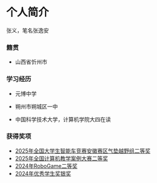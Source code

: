 # 个人简介



张义，笔名张逸安



### 籍贯

- 山西省忻州市



### 学习经历

- 元博中学
- 朔州市朔城区一中

- 中国科学技术大学，计算机学院大四在读



### 获得奖项

- [2025年全国大学生智能车竞赛安徽赛区气垫越野组二等奖](./certificates/全国大学生智能车竞赛.pdf)
- [2025年全国计算机教学案例大赛二等奖](./certificates/全国计算机教学案例大赛.pdf)
- [2024年RoboGame二等奖](./certificates/RoboGame2024.pdf)
- [2024年优秀学生奖银奖](https://cs.ustc.edu.cn/2024/1223/c3054a669544/page.htm)
